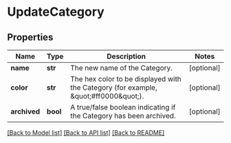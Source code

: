 # UpdateCategory

## Properties
Name | Type | Description | Notes
------------ | ------------- | ------------- | -------------
**name** | **str** | The new name of the Category. | [optional] 
**color** | **str** | The hex color to be displayed with the Category (for example, \&quot;#ff0000\&quot;). | [optional] 
**archived** | **bool** | A true/false boolean indicating if the Category has been archived. | [optional] 

[[Back to Model list]](../README.md#documentation-for-models) [[Back to API list]](../README.md#documentation-for-api-endpoints) [[Back to README]](../README.md)

